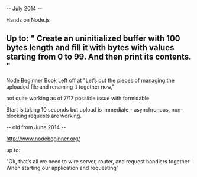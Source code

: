 
-- July 2014 -- 

Hands on Node.js

Up to:
"
Create an uninitialized buffer with 100 bytes length and fill it with bytes with values starting from 0 to 99. And then print its contents.
"
---

Node Beginner Book
Left off at "Let’s put the pieces of managing the uploaded file and renaming it together now,"

not quite working as of 7/17 possible issue with formidable


Start is taking 10 seconds but upload is immediate - asynchronous, non-blocking requests are working.


-- old from June 2014 --

http://www.nodebeginner.org/

up to:

"Ok, that’s all we need to wire server, router, and request handlers together! When starting our
application and requesting"
